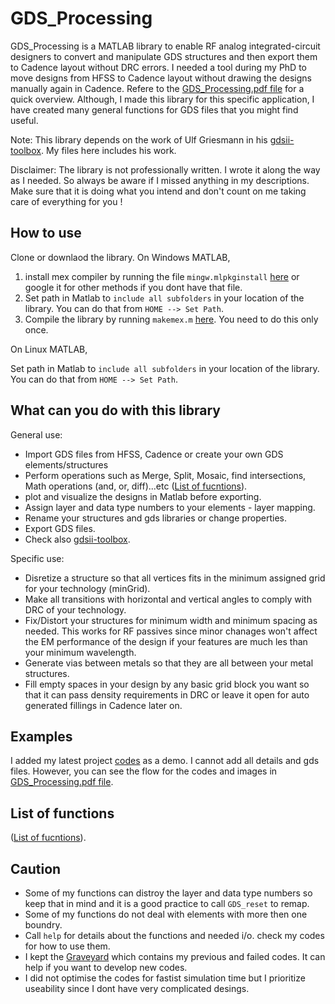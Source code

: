 # GDS_Processing
GDS_Processing is a MATLAB library to enable RF analog integrated-circuit designers to convert and manipulate GDS structures and then export them to Cadence layout without DRC errors. I needed a tool during my PhD to move designs from HFSS to Cadence layout without drawing the designs manually again in Cadence. Refere to the [GDS_Processing.pdf file](https://github.com/zainkhalifa/GDS_Processing/blob/master/GDS_Processing.pdf) for a quick overview. Although, I made this library for this specific application, I have created many general functions for GDS files that you might find useful. 

Note: This library depends on the work of Ulf Griesmann in his [gdsii-toolbox](https://github.com/ulfgri/gdsii-toolbox). My files here includes his work. 

Disclaimer: The library is not professionally written. I wrote it along the way as I needed. So always be aware if I missed anything in my descriptions. Make sure that it is doing what you intend and don't count on me taking care of everything for you !

## How to use
Clone or downlaod the library.
On Windows MATLAB, 
1. install mex compiler by running the file `mingw.mlpkginstall` [here](https://github.com/zainkhalifa/GDS_Processing/blob/master/GDS_Lib/mingw.mlpkginstall) or google it for other methods if you dont have that file.
2. Set path in Matlab to `include all subfolders` in your location of the library. You can do that from `HOME --> Set Path`.
3. Compile the library by running ``makemex.m`` [here](https://github.com/zainkhalifa/GDS_Processing/blob/master/GDS_Lib/gdsii-toolbox-master/makemex.m). You need to do this only once. 

On Linux MATLAB,

Set path in Matlab to `include all subfolders` in your location of the library. You can do that from `HOME --> Set Path`.

## What can you do with this library
General use:
* Import GDS files from HFSS, Cadence or create your own GDS elements/structures 
* Perform operations such as Merge, Split, Mosaic, find intersections, Math operations (and, or, diff)...etc ([List of fucntions](https://github.com/zainkhalifa/GDS_Processing/blob/master/GDS_Lib/GDS_Functions/Contents.m)).
* plot and visualize the designs in Matlab before exporting. 
* Assign layer and data type numbers to your elements - layer mapping. 
* Rename your structures and gds libraries or change properties. 
* Export GDS files.
* Check also [gdsii-toolbox](https://github.com/ulfgri/gdsii-toolbox). 

Specific use:
* Disretize a structure so that all vertices fits in the minimum assigned grid for your technology (minGrid). 
* Make all transitions with horizontal and vertical angles to comply with DRC of your technology. 
* Fix/Distort your structures for minimum width and minimum spacing as needed. This works for RF passives since minor chanages won't affect the EM performance of the design if your features are much les than your minimum wavelength. 
* Generate vias between metals so that they are all between your metal structures. 
* Fill empty spaces in your design by any basic grid block you want so that it can pass density requirements in DRC or leave it open for auto generated fillings in Cadence later on. 

## Examples
I added my latest project [codes](https://github.com/zainkhalifa/GDS_Processing/tree/master/Procedure%20Codes) as a demo. I cannot add all details and gds files. However, you can see the flow for the codes and images in [GDS_Processing.pdf file](https://github.com/zainkhalifa/GDS_Processing/blob/master/GDS_Processing.pdf). 

## List of functions
([List of fucntions](https://github.com/zainkhalifa/GDS_Processing/blob/master/GDS_Lib/GDS_Functions/Contents.m)).

## Caution
* Some of my functions can distroy the layer and data type numbers so keep that in mind and it is a good practice to call ``GDS_reset`` to remap.
* Some of my functions do not deal with elements with more then one boundry. 
* Call ``help`` for details about the functions and needed i/o. check my codes for how to use them. 
* I kept the [Graveyard](https://github.com/zainkhalifa/GDS_Processing/blob/master/GDS_Lib/GDS_Functions/The%20Graveyard.zip) which contains my previous and failed codes. It can help if you want to develop new codes. 
* I did not optimise the codes for fastist simulation time but I prioritize useability since I dont have very complicated desings. 

